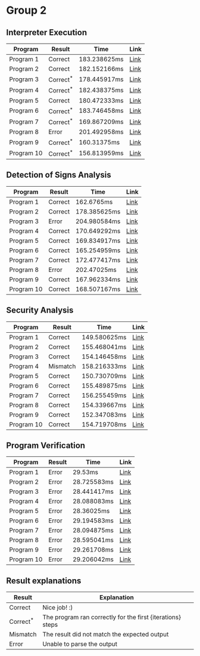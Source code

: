 # Group 2
## Interpreter Execution

| Program    | Result              | Time         | Link                                                                                                                                                                                                                                                                                                                                                                                                                                                                                                                                                                                                                                                                                                                                                                                                                                                                                                                                                                                                                                                                                                                                       |
|------------|---------------------|--------------|--------------------------------------------------------------------------------------------------------------------------------------------------------------------------------------------------------------------------------------------------------------------------------------------------------------------------------------------------------------------------------------------------------------------------------------------------------------------------------------------------------------------------------------------------------------------------------------------------------------------------------------------------------------------------------------------------------------------------------------------------------------------------------------------------------------------------------------------------------------------------------------------------------------------------------------------------------------------------------------------------------------------------------------------------------------------------------------------------------------------------------------------|
| Program 1  | Correct             | 183.238625ms | [Link](http://localhost:3000/?analysis=interpreter&src=d+%3A%3D+-61+%3B%0Ac+%3A%3D+d+%3B%0Ab+%3A%3D+-1+%3B%0Ad+%3A%3D+a+%3B%0Ado+%28false+%7C+%28b+%3D+8%29%29+-%3E%0A+++do+%28%21%28-29+%3C%3D+a%29+%7C%7C+%28b+%3C%3D+b%29%29+-%3E%0A++++++a+%3A%3D+79%0A+++od%0Aod+%3B%0Aif+%28-59+%3E%3D+b%29+-%3E%0A+++if+%21%21%21%28c+%3D+-17%29+-%3E%0A++++++c+%3A%3D+71%0A+++fi%0Afi+%3B%0Aif+false+-%3E%0A+++d+%3A%3D+d%0Afi+%3B%0Ab+%3A%3D+c+%3B%0Ado+true+-%3E%0A+++a+%3A%3D+b%0Aod+%3B%0Ac+%3A%3D+c&input=%7B%22determinism%22%3A%7B%22Case%22%3A%22Deterministic%22%7D%2C%22assignment%22%3A%7B%22variables%22%3A%7B%22a%22%3A1%2C%22b%22%3A0%2C%22c%22%3A-7%2C%22d%22%3A-4%7D%2C%22arrays%22%3A%7B%7D%7D%2C%22trace_size%22%3A15%7D)                                                                                                                                                                                                                                                                                                                                                                                                       |
| Program 2  | Correct             | 182.152166ms | [Link](http://localhost:3000/?analysis=interpreter&src=do+%28%28%28a+%3D+36%29+%7C%7C+%28d+%3D+45%29%29+%7C+%28%21%21%21false+%26%26+false%29%29+-%3E%0A+++do+%28false+%7C%7C+%28%21%28c+%3C%3D+a%29+%7C+%28%28a+%3C%3D+d%29+%7C+%21%21false%29%29%29+-%3E%0A++++++do+%28%28%28a+%3D+c%29+%26+%28a+%21%3D+11%29%29+%26%26+%28%21%21%21false+%26+false%29%29+-%3E%0A+++++++++a+%3A%3D+95%0A++++++od%0A+++od%0Aod+%3B%0Aif+%21%21%28%28%28%28%21%28-88+%3E+b%29+%26%26+true%29+%26+false%29+%26+false%29+%7C+false%29+-%3E%0A+++do+%28%28%28c+%3E%3D+b%29+%7C%7C+%28b+%3C+b%29%29+%7C%7C+%28d+%3D+-95%29%29+-%3E%0A++++++b+%3A%3D+18%0A+++od%0Afi+%3B%0Ad+%3A%3D+d+%3B%0Aa+%3A%3D+-54+%3B%0Ab+%3A%3D+d+%3B%0Aa+%3A%3D+a+%3B%0Ac+%3A%3D+-92+%3B%0Aif+%21%21%28%28%28b+%21%3D+d%29+%7C%7C+%28d+%3C+d%29%29+%7C+%28false+%7C%7C+%21false%29%29+-%3E%0A+++d+%3A%3D+24%0Afi+%3B%0Ac+%3A%3D+d+%3B%0Ac+%3A%3D+c&input=%7B%22determinism%22%3A%7B%22Case%22%3A%22Deterministic%22%7D%2C%22assignment%22%3A%7B%22variables%22%3A%7B%22a%22%3A-3%2C%22b%22%3A-6%2C%22c%22%3A3%2C%22d%22%3A6%7D%2C%22arrays%22%3A%7B%7D%7D%2C%22trace_size%22%3A10%7D) |
| Program 3  | Correct<sup>*</sup> | 178.445917ms | [Link](http://localhost:3000/?analysis=interpreter&src=c+%3A%3D+d+%3B%0Ab+%3A%3D+%28c+%2B+d%29+%3B%0Aa+%3A%3D+%28%28%28b+%2B+a%29+-+d%29+%2B+c%29+%3B%0Ac+%3A%3D+a+%3B%0Ab+%3A%3D+%28%2886+-+d%29+%2F+%28%28d+%2B+c%29+%2B+%2868+*+-84%29%29%29+%3B%0Ad+%3A%3D+%28%28%28b+-+%28b+%2B+%2841+%2B+21%29%29%29+%5E+4%29+%2B+d%29+%3B%0Ado+%28%28%28%28%21%28%21false+%26%26+%21true%29+%26+false%29+%26+false%29+%7C%7C+true%29+%7C+false%29+-%3E%0A+++d+%3A%3D+-10%0Aod+%3B%0Aa+%3A%3D+a+%3B%0Ad+%3A%3D+c&input=%7B%22determinism%22%3A%7B%22Case%22%3A%22Deterministic%22%7D%2C%22assignment%22%3A%7B%22variables%22%3A%7B%22a%22%3A8%2C%22b%22%3A-9%2C%22c%22%3A8%2C%22d%22%3A8%7D%2C%22arrays%22%3A%7B%7D%7D%2C%22trace_size%22%3A14%7D)                                                                                                                                                                                                                                                                                                                                                                                                  |
| Program 4  | Correct<sup>*</sup> | 182.438375ms | [Link](http://localhost:3000/?analysis=interpreter&src=a+%3A%3D+%28%28a+*+%28b+%2F+-46%29%29+-+-59%29+%3B%0Ado+%28c+%3C+a%29+-%3E%0A+++b+%3A%3D+-22%0A%5B%5D+%28-46+%21%3D+d%29+-%3E%0A+++c+%3A%3D+b%0A%5B%5D+%28%28d+%3C%3D+-52%29+%26+%21%28%21%28%28d+%3D+a%29+%7C+%21true%29+%26%26+true%29%29+-%3E%0A+++b+%3A%3D+c%0A%5B%5D+%28%28%28%28c+%3E%3D+b%29+%7C+%28%21%21false+%7C+%21false%29%29+%7C+false%29+%7C%7C+false%29+-%3E%0A+++a+%3A%3D+a%0A%5B%5D+%28c+%21%3D+c%29+-%3E%0A+++c+%3A%3D+c%0Aod+%3B%0Ado+%21false+-%3E%0A+++b+%3A%3D+a%0Aod+%3B%0Aif+%21%28%28a+%3C+b%29+%26+%21true%29+-%3E%0A+++a+%3A%3D+a%0Afi+%3B%0Ad+%3A%3D+d&input=%7B%22determinism%22%3A%7B%22Case%22%3A%22Deterministic%22%7D%2C%22assignment%22%3A%7B%22variables%22%3A%7B%22a%22%3A1%2C%22b%22%3A2%2C%22c%22%3A-2%2C%22d%22%3A5%7D%2C%22arrays%22%3A%7B%7D%7D%2C%22trace_size%22%3A15%7D)                                                                                                                                                                                                                                                               |
| Program 5  | Correct             | 180.472333ms | [Link](http://localhost:3000/?analysis=interpreter&src=b+%3A%3D+a+%3B%0Aif+%21%21%28-40+%21%3D+b%29+-%3E%0A+++d+%3A%3D+d%0Afi+%3B%0Ad+%3A%3D+a+%3B%0Aa+%3A%3D+a+%3B%0Ad+%3A%3D+a+%3B%0Aa+%3A%3D+c+%3B%0Ado+%21%28-67+%3C%3D+a%29+-%3E%0A+++do+%21%28d+%3E+c%29+-%3E%0A++++++if+%28false+%7C%7C+false%29+-%3E%0A+++++++++a+%3A%3D+c%0A++++++fi%0A+++od%0Aod+%3B%0Ado+%21%28c+%3C%3D+-19%29+-%3E%0A+++if+%28-63+%3E+b%29+-%3E%0A++++++a+%3A%3D+-93%0A+++fi%0Aod+%3B%0Ad+%3A%3D+c+%3B%0Aa+%3A%3D+-71&input=%7B%22determinism%22%3A%7B%22Case%22%3A%22Deterministic%22%7D%2C%22assignment%22%3A%7B%22variables%22%3A%7B%22a%22%3A-7%2C%22b%22%3A-5%2C%22c%22%3A-2%2C%22d%22%3A-2%7D%2C%22arrays%22%3A%7B%7D%7D%2C%22trace_size%22%3A14%7D)                                                                                                                                                                                                                                                                                                                                                                                                    |
| Program 6  | Correct<sup>*</sup> | 183.746458ms | [Link](http://localhost:3000/?analysis=interpreter&src=do+%28%28false+%7C+%28%28%28-98+%3E+-77%29+%26%26+true%29+%7C%7C+%21%21%21true%29%29+%7C+false%29+-%3E%0A+++do+true+-%3E%0A++++++do+%28%28%28a+%21%3D+a%29+%26+false%29+%26%26+%2871+%3D+a%29%29+-%3E%0A+++++++++d+%3A%3D+-13%0A++++++od%0A+++od%0Aod+%3B%0Ado+%28%21%28d+%3C%3D+d%29+%26%26+%21%28true+%7C+%28-18+%3D+b%29%29%29+-%3E%0A+++b+%3A%3D+d%0Aod+%3B%0Ac+%3A%3D+33+%3B%0Ado+true+-%3E%0A+++d+%3A%3D+c%0Aod+%3B%0Ac+%3A%3D+c+%3B%0Aif+%21true+-%3E%0A+++d+%3A%3D+c%0Afi+%3B%0Aa+%3A%3D+a+%3B%0Aif+%28true+%26+%282+%3D+-81%29%29+-%3E%0A+++do+%28-92+%3C%3D+80%29+-%3E%0A++++++d+%3A%3D+-50%0A+++od%0Afi+%3B%0Ac+%3A%3D+b&input=%7B%22determinism%22%3A%7B%22Case%22%3A%22Deterministic%22%7D%2C%22assignment%22%3A%7B%22variables%22%3A%7B%22a%22%3A-10%2C%22b%22%3A-5%2C%22c%22%3A-6%2C%22d%22%3A-6%7D%2C%22arrays%22%3A%7B%7D%7D%2C%22trace_size%22%3A13%7D)                                                                                                                                                                                                          |
| Program 7  | Correct<sup>*</sup> | 169.867209ms | [Link](http://localhost:3000/?analysis=interpreter&src=d+%3A%3D+a+%3B%0Ado+%28%28%28b+%3D+%2840+%2F+16%29%29+%7C+%28b+%3C+b%29%29+%26%26+%21%21true%29+-%3E%0A+++c+%3A%3D+98%0Aod+%3B%0Ado+%28true+%26%26+%28%28b+%3C+a%29+%7C+true%29%29+-%3E%0A+++d+%3A%3D+73%0Aod+%3B%0Aa+%3A%3D+d+%3B%0Ac+%3A%3D+59+%3B%0Ado+%28d+%21%3D+94%29+-%3E%0A+++if+%21%21%21%28%28b+%3E+62%29+%26+%28a+%3E+d%29%29+-%3E%0A++++++b+%3A%3D+b%0A+++fi%0Aod+%3B%0Aif+%21%28%28%28%28%28-48+%3D+d%29+%26%26+%21false%29+%26+%21false%29+%7C+true%29+%26%26+false%29+-%3E%0A+++c+%3A%3D+a%0Afi+%3B%0Aa+%3A%3D+-33&input=%7B%22determinism%22%3A%7B%22Case%22%3A%22Deterministic%22%7D%2C%22assignment%22%3A%7B%22variables%22%3A%7B%22a%22%3A-5%2C%22b%22%3A-7%2C%22c%22%3A5%2C%22d%22%3A-9%7D%2C%22arrays%22%3A%7B%7D%7D%2C%22trace_size%22%3A15%7D)                                                                                                                                                                                                                                                                                                              |
| Program 8  | Error               | 201.492958ms | [Link](http://localhost:3000/?analysis=interpreter&src=d+%3A%3D+%28%28%28a+%5E+74%29+%2F+%28%28c+-+24%29+%5E+c%29%29+*+b%29+%3B%0Ac+%3A%3D+c+%3B%0Aif+true+-%3E%0A+++do+%28%28c+%21%3D+68%29+%26+%28b+%3E+d%29%29+-%3E%0A++++++do+%21%28%28-37+%3E+-95%29+%7C+true%29+-%3E%0A+++++++++if+false+-%3E%0A++++++++++++do+%28%28b+%3C%3D+b%29+%26+%21%28%2858+%3D+-16%29+%7C+%28%21%21true+%7C+false%29%29%29+-%3E%0A+++++++++++++++b+%3A%3D+a%0A++++++++++++od%0A+++++++++fi%0A++++++od%0A+++od%0A%5B%5D+%28%28c+%3D+-16%29+%7C%7C+%28-98+%21%3D+-66%29%29+-%3E%0A+++if+%28d+%3C+-35%29+-%3E%0A++++++d+%3A%3D+d%0A+++fi%0A%5B%5D+%21%21%2876+%3E+a%29+-%3E%0A+++a+%3A%3D+c%0A%5B%5D+%21%21true+-%3E%0A+++d+%3A%3D+b%0Afi+%3B%0Ac+%3A%3D+a+%3B%0Ad+%3A%3D+b&input=%7B%22determinism%22%3A%7B%22Case%22%3A%22Deterministic%22%7D%2C%22assignment%22%3A%7B%22variables%22%3A%7B%22a%22%3A-4%2C%22b%22%3A-6%2C%22c%22%3A-4%2C%22d%22%3A5%7D%2C%22arrays%22%3A%7B%7D%7D%2C%22trace_size%22%3A13%7D)                                                                                                                                                |
| Program 9  | Correct<sup>*</sup> | 160.31375ms  | [Link](http://localhost:3000/?analysis=interpreter&src=c+%3A%3D+%28%28-31+%2B+%28%28%28c+%2F+-91%29+-+a%29+-+b%29%29+*+-12%29+%3B%0Ab+%3A%3D+%28%2894+%2B+d%29+*+c%29+%3B%0Ado+%28a+%3C%3D+75%29+-%3E%0A+++a+%3A%3D+a%0Aod+%3B%0Ab+%3A%3D+-97+%3B%0Aif+%28%28d+%3C%3D+c%29+%26%26+%28a+%3C+a%29%29+-%3E%0A+++if+%28-92+%3C+76%29+-%3E%0A++++++if+false+-%3E%0A+++++++++a+%3A%3D+b%0A++++++fi%0A+++fi%0Afi+%3B%0Ab+%3A%3D+c+%3B%0Ad+%3A%3D+-23+%3B%0Aa+%3A%3D+-51+%3B%0Aa+%3A%3D+c&input=%7B%22determinism%22%3A%7B%22Case%22%3A%22Deterministic%22%7D%2C%22assignment%22%3A%7B%22variables%22%3A%7B%22a%22%3A-9%2C%22b%22%3A-4%2C%22c%22%3A0%2C%22d%22%3A5%7D%2C%22arrays%22%3A%7B%7D%7D%2C%22trace_size%22%3A12%7D)                                                                                                                                                                                                                                                                                                                                                                                                                      |
| Program 10 | Correct<sup>*</sup> | 156.813959ms | [Link](http://localhost:3000/?analysis=interpreter&src=a+%3A%3D+%28a+-+%28b+-+87%29%29+%3B%0Ado+true+-%3E%0A+++b+%3A%3D+d%0Aod+%3B%0Aa+%3A%3D+c+%3B%0Ado+%28%28a+%3E%3D+a%29+%7C+%28d+%3E+d%29%29+-%3E%0A+++do+%28%21%21%21%28c+%3C%3D+a%29+%26+%28false+%7C+%28%28true+%26%26+false%29+%26%26+false%29%29%29+-%3E%0A++++++if+%28b+%21%3D+c%29+-%3E%0A+++++++++b+%3A%3D+b%0A++++++fi%0A+++od%0Aod+%3B%0Ac+%3A%3D+d+%3B%0Ab+%3A%3D+c+%3B%0Ab+%3A%3D+a+%3B%0Aif+%28-100+%3E+d%29+-%3E%0A+++a+%3A%3D+a%0Afi+%3B%0Aif+%21%28a+%21%3D+d%29+-%3E%0A+++a+%3A%3D+c%0Afi&input=%7B%22determinism%22%3A%7B%22Case%22%3A%22Deterministic%22%7D%2C%22assignment%22%3A%7B%22variables%22%3A%7B%22a%22%3A2%2C%22b%22%3A-5%2C%22c%22%3A-1%2C%22d%22%3A-5%7D%2C%22arrays%22%3A%7B%7D%7D%2C%22trace_size%22%3A10%7D)                                                                                                                                                                                                                                                                                                                                       |
## Detection of Signs Analysis

| Program    | Result  | Time         | Link                                                                                                                                                                                                                                                                                                                                                                                                                                                                                                                                                                                                                                                                                                                                                                                                                                                                                                                                                                                                                                                                                                                                                                                                                                 |
|------------|---------|--------------|--------------------------------------------------------------------------------------------------------------------------------------------------------------------------------------------------------------------------------------------------------------------------------------------------------------------------------------------------------------------------------------------------------------------------------------------------------------------------------------------------------------------------------------------------------------------------------------------------------------------------------------------------------------------------------------------------------------------------------------------------------------------------------------------------------------------------------------------------------------------------------------------------------------------------------------------------------------------------------------------------------------------------------------------------------------------------------------------------------------------------------------------------------------------------------------------------------------------------------------|
| Program 1  | Correct | 162.6765ms   | [Link](http://localhost:3000/?analysis=sign&src=d+%3A%3D+-61+%3B%0Ac+%3A%3D+d+%3B%0Ab+%3A%3D+-1+%3B%0Ad+%3A%3D+a+%3B%0Ado+%28false+%7C+%28b+%3D+8%29%29+-%3E%0A+++do+%28%21%28-29+%3C%3D+a%29+%7C%7C+%28b+%3C%3D+b%29%29+-%3E%0A++++++a+%3A%3D+79%0A+++od%0Aod+%3B%0Aif+%28-59+%3E%3D+b%29+-%3E%0A+++if+%21%21%21%28c+%3D+-17%29+-%3E%0A++++++c+%3A%3D+71%0A+++fi%0Afi+%3B%0Aif+false+-%3E%0A+++d+%3A%3D+d%0Afi+%3B%0Ab+%3A%3D+c+%3B%0Ado+true+-%3E%0A+++a+%3A%3D+b%0Aod+%3B%0Ac+%3A%3D+c&input=%7B%22determinism%22%3A%7B%22Case%22%3A%22NonDeterministic%22%7D%2C%22assignment%22%3A%7B%22variables%22%3A%7B%22a%22%3A%7B%22Case%22%3A%22Zero%22%7D%2C%22b%22%3A%7B%22Case%22%3A%22Positive%22%7D%2C%22c%22%3A%7B%22Case%22%3A%22Negative%22%7D%2C%22d%22%3A%7B%22Case%22%3A%22Zero%22%7D%7D%2C%22arrays%22%3A%7B%7D%7D%7D)                                                                                                                                                                                                                                                                                                                                                                                                        |
| Program 2  | Correct | 178.385625ms | [Link](http://localhost:3000/?analysis=sign&src=do+%28%28%28a+%3D+36%29+%7C%7C+%28d+%3D+45%29%29+%7C+%28%21%21%21false+%26%26+false%29%29+-%3E%0A+++do+%28false+%7C%7C+%28%21%28c+%3C%3D+a%29+%7C+%28%28a+%3C%3D+d%29+%7C+%21%21false%29%29%29+-%3E%0A++++++do+%28%28%28a+%3D+c%29+%26+%28a+%21%3D+11%29%29+%26%26+%28%21%21%21false+%26+false%29%29+-%3E%0A+++++++++a+%3A%3D+95%0A++++++od%0A+++od%0Aod+%3B%0Aif+%21%21%28%28%28%28%21%28-88+%3E+b%29+%26%26+true%29+%26+false%29+%26+false%29+%7C+false%29+-%3E%0A+++do+%28%28%28c+%3E%3D+b%29+%7C%7C+%28b+%3C+b%29%29+%7C%7C+%28d+%3D+-95%29%29+-%3E%0A++++++b+%3A%3D+18%0A+++od%0Afi+%3B%0Ad+%3A%3D+d+%3B%0Aa+%3A%3D+-54+%3B%0Ab+%3A%3D+d+%3B%0Aa+%3A%3D+a+%3B%0Ac+%3A%3D+-92+%3B%0Aif+%21%21%28%28%28b+%21%3D+d%29+%7C%7C+%28d+%3C+d%29%29+%7C+%28false+%7C%7C+%21false%29%29+-%3E%0A+++d+%3A%3D+24%0Afi+%3B%0Ac+%3A%3D+d+%3B%0Ac+%3A%3D+c&input=%7B%22determinism%22%3A%7B%22Case%22%3A%22Deterministic%22%7D%2C%22assignment%22%3A%7B%22variables%22%3A%7B%22a%22%3A%7B%22Case%22%3A%22Positive%22%7D%2C%22b%22%3A%7B%22Case%22%3A%22Positive%22%7D%2C%22c%22%3A%7B%22Case%22%3A%22Zero%22%7D%2C%22d%22%3A%7B%22Case%22%3A%22Negative%22%7D%7D%2C%22arrays%22%3A%7B%7D%7D%7D) |
| Program 3  | Error   | 204.980584ms | [Link](http://localhost:3000/?analysis=sign&src=c+%3A%3D+d+%3B%0Ab+%3A%3D+%28c+%2B+d%29+%3B%0Aa+%3A%3D+%28%28%28b+%2B+a%29+-+d%29+%2B+c%29+%3B%0Ac+%3A%3D+a+%3B%0Ab+%3A%3D+%28%2886+-+d%29+%2F+%28%28d+%2B+c%29+%2B+%2868+*+-84%29%29%29+%3B%0Ad+%3A%3D+%28%28%28b+-+%28b+%2B+%2841+%2B+21%29%29%29+%5E+4%29+%2B+d%29+%3B%0Ado+%28%28%28%28%21%28%21false+%26%26+%21true%29+%26+false%29+%26+false%29+%7C%7C+true%29+%7C+false%29+-%3E%0A+++d+%3A%3D+-10%0Aod+%3B%0Aa+%3A%3D+a+%3B%0Ad+%3A%3D+c&input=%7B%22determinism%22%3A%7B%22Case%22%3A%22Deterministic%22%7D%2C%22assignment%22%3A%7B%22variables%22%3A%7B%22a%22%3A%7B%22Case%22%3A%22Zero%22%7D%2C%22b%22%3A%7B%22Case%22%3A%22Zero%22%7D%2C%22c%22%3A%7B%22Case%22%3A%22Negative%22%7D%2C%22d%22%3A%7B%22Case%22%3A%22Positive%22%7D%7D%2C%22arrays%22%3A%7B%7D%7D%7D)                                                                                                                                                                                                                                                                                                                                                                                                     |
| Program 4  | Correct | 170.649292ms | [Link](http://localhost:3000/?analysis=sign&src=a+%3A%3D+%28%28a+*+%28b+%2F+-46%29%29+-+-59%29+%3B%0Ado+%28c+%3C+a%29+-%3E%0A+++b+%3A%3D+-22%0A%5B%5D+%28-46+%21%3D+d%29+-%3E%0A+++c+%3A%3D+b%0A%5B%5D+%28%28d+%3C%3D+-52%29+%26+%21%28%21%28%28d+%3D+a%29+%7C+%21true%29+%26%26+true%29%29+-%3E%0A+++b+%3A%3D+c%0A%5B%5D+%28%28%28%28c+%3E%3D+b%29+%7C+%28%21%21false+%7C+%21false%29%29+%7C+false%29+%7C%7C+false%29+-%3E%0A+++a+%3A%3D+a%0A%5B%5D+%28c+%21%3D+c%29+-%3E%0A+++c+%3A%3D+c%0Aod+%3B%0Ado+%21false+-%3E%0A+++b+%3A%3D+a%0Aod+%3B%0Aif+%21%28%28a+%3C+b%29+%26+%21true%29+-%3E%0A+++a+%3A%3D+a%0Afi+%3B%0Ad+%3A%3D+d&input=%7B%22determinism%22%3A%7B%22Case%22%3A%22NonDeterministic%22%7D%2C%22assignment%22%3A%7B%22variables%22%3A%7B%22a%22%3A%7B%22Case%22%3A%22Zero%22%7D%2C%22b%22%3A%7B%22Case%22%3A%22Zero%22%7D%2C%22c%22%3A%7B%22Case%22%3A%22Negative%22%7D%2C%22d%22%3A%7B%22Case%22%3A%22Negative%22%7D%7D%2C%22arrays%22%3A%7B%7D%7D%7D)                                                                                                                                                                                                                                                               |
| Program 5  | Correct | 169.834917ms | [Link](http://localhost:3000/?analysis=sign&src=b+%3A%3D+a+%3B%0Aif+%21%21%28-40+%21%3D+b%29+-%3E%0A+++d+%3A%3D+d%0Afi+%3B%0Ad+%3A%3D+a+%3B%0Aa+%3A%3D+a+%3B%0Ad+%3A%3D+a+%3B%0Aa+%3A%3D+c+%3B%0Ado+%21%28-67+%3C%3D+a%29+-%3E%0A+++do+%21%28d+%3E+c%29+-%3E%0A++++++if+%28false+%7C%7C+false%29+-%3E%0A+++++++++a+%3A%3D+c%0A++++++fi%0A+++od%0Aod+%3B%0Ado+%21%28c+%3C%3D+-19%29+-%3E%0A+++if+%28-63+%3E+b%29+-%3E%0A++++++a+%3A%3D+-93%0A+++fi%0Aod+%3B%0Ad+%3A%3D+c+%3B%0Aa+%3A%3D+-71&input=%7B%22determinism%22%3A%7B%22Case%22%3A%22NonDeterministic%22%7D%2C%22assignment%22%3A%7B%22variables%22%3A%7B%22a%22%3A%7B%22Case%22%3A%22Zero%22%7D%2C%22b%22%3A%7B%22Case%22%3A%22Negative%22%7D%2C%22c%22%3A%7B%22Case%22%3A%22Zero%22%7D%2C%22d%22%3A%7B%22Case%22%3A%22Positive%22%7D%7D%2C%22arrays%22%3A%7B%7D%7D%7D)                                                                                                                                                                                                                                                                                                                                                                                                       |
| Program 6  | Correct | 165.254959ms | [Link](http://localhost:3000/?analysis=sign&src=do+%28%28false+%7C+%28%28%28-98+%3E+-77%29+%26%26+true%29+%7C%7C+%21%21%21true%29%29+%7C+false%29+-%3E%0A+++do+true+-%3E%0A++++++do+%28%28%28a+%21%3D+a%29+%26+false%29+%26%26+%2871+%3D+a%29%29+-%3E%0A+++++++++d+%3A%3D+-13%0A++++++od%0A+++od%0Aod+%3B%0Ado+%28%21%28d+%3C%3D+d%29+%26%26+%21%28true+%7C+%28-18+%3D+b%29%29%29+-%3E%0A+++b+%3A%3D+d%0Aod+%3B%0Ac+%3A%3D+33+%3B%0Ado+true+-%3E%0A+++d+%3A%3D+c%0Aod+%3B%0Ac+%3A%3D+c+%3B%0Aif+%21true+-%3E%0A+++d+%3A%3D+c%0Afi+%3B%0Aa+%3A%3D+a+%3B%0Aif+%28true+%26+%282+%3D+-81%29%29+-%3E%0A+++do+%28-92+%3C%3D+80%29+-%3E%0A++++++d+%3A%3D+-50%0A+++od%0Afi+%3B%0Ac+%3A%3D+b&input=%7B%22determinism%22%3A%7B%22Case%22%3A%22Deterministic%22%7D%2C%22assignment%22%3A%7B%22variables%22%3A%7B%22a%22%3A%7B%22Case%22%3A%22Positive%22%7D%2C%22b%22%3A%7B%22Case%22%3A%22Positive%22%7D%2C%22c%22%3A%7B%22Case%22%3A%22Zero%22%7D%2C%22d%22%3A%7B%22Case%22%3A%22Positive%22%7D%7D%2C%22arrays%22%3A%7B%7D%7D%7D)                                                                                                                                                                                                             |
| Program 7  | Correct | 172.477417ms | [Link](http://localhost:3000/?analysis=sign&src=d+%3A%3D+a+%3B%0Ado+%28%28%28b+%3D+%2840+%2F+16%29%29+%7C+%28b+%3C+b%29%29+%26%26+%21%21true%29+-%3E%0A+++c+%3A%3D+98%0Aod+%3B%0Ado+%28true+%26%26+%28%28b+%3C+a%29+%7C+true%29%29+-%3E%0A+++d+%3A%3D+73%0Aod+%3B%0Aa+%3A%3D+d+%3B%0Ac+%3A%3D+59+%3B%0Ado+%28d+%21%3D+94%29+-%3E%0A+++if+%21%21%21%28%28b+%3E+62%29+%26+%28a+%3E+d%29%29+-%3E%0A++++++b+%3A%3D+b%0A+++fi%0Aod+%3B%0Aif+%21%28%28%28%28%28-48+%3D+d%29+%26%26+%21false%29+%26+%21false%29+%7C+true%29+%26%26+false%29+-%3E%0A+++c+%3A%3D+a%0Afi+%3B%0Aa+%3A%3D+-33&input=%7B%22determinism%22%3A%7B%22Case%22%3A%22Deterministic%22%7D%2C%22assignment%22%3A%7B%22variables%22%3A%7B%22a%22%3A%7B%22Case%22%3A%22Negative%22%7D%2C%22b%22%3A%7B%22Case%22%3A%22Positive%22%7D%2C%22c%22%3A%7B%22Case%22%3A%22Zero%22%7D%2C%22d%22%3A%7B%22Case%22%3A%22Positive%22%7D%7D%2C%22arrays%22%3A%7B%7D%7D%7D)                                                                                                                                                                                                                                                                                                               |
| Program 8  | Error   | 202.47025ms  | [Link](http://localhost:3000/?analysis=sign&src=d+%3A%3D+%28%28%28a+%5E+74%29+%2F+%28%28c+-+24%29+%5E+c%29%29+*+b%29+%3B%0Ac+%3A%3D+c+%3B%0Aif+true+-%3E%0A+++do+%28%28c+%21%3D+68%29+%26+%28b+%3E+d%29%29+-%3E%0A++++++do+%21%28%28-37+%3E+-95%29+%7C+true%29+-%3E%0A+++++++++if+false+-%3E%0A++++++++++++do+%28%28b+%3C%3D+b%29+%26+%21%28%2858+%3D+-16%29+%7C+%28%21%21true+%7C+false%29%29%29+-%3E%0A+++++++++++++++b+%3A%3D+a%0A++++++++++++od%0A+++++++++fi%0A++++++od%0A+++od%0A%5B%5D+%28%28c+%3D+-16%29+%7C%7C+%28-98+%21%3D+-66%29%29+-%3E%0A+++if+%28d+%3C+-35%29+-%3E%0A++++++d+%3A%3D+d%0A+++fi%0A%5B%5D+%21%21%2876+%3E+a%29+-%3E%0A+++a+%3A%3D+c%0A%5B%5D+%21%21true+-%3E%0A+++d+%3A%3D+b%0Afi+%3B%0Ac+%3A%3D+a+%3B%0Ad+%3A%3D+b&input=%7B%22determinism%22%3A%7B%22Case%22%3A%22NonDeterministic%22%7D%2C%22assignment%22%3A%7B%22variables%22%3A%7B%22a%22%3A%7B%22Case%22%3A%22Zero%22%7D%2C%22b%22%3A%7B%22Case%22%3A%22Zero%22%7D%2C%22c%22%3A%7B%22Case%22%3A%22Positive%22%7D%2C%22d%22%3A%7B%22Case%22%3A%22Zero%22%7D%7D%2C%22arrays%22%3A%7B%7D%7D%7D)                                                                                                                                                      |
| Program 9  | Correct | 167.962334ms | [Link](http://localhost:3000/?analysis=sign&src=c+%3A%3D+%28%28-31+%2B+%28%28%28c+%2F+-91%29+-+a%29+-+b%29%29+*+-12%29+%3B%0Ab+%3A%3D+%28%2894+%2B+d%29+*+c%29+%3B%0Ado+%28a+%3C%3D+75%29+-%3E%0A+++a+%3A%3D+a%0Aod+%3B%0Ab+%3A%3D+-97+%3B%0Aif+%28%28d+%3C%3D+c%29+%26%26+%28a+%3C+a%29%29+-%3E%0A+++if+%28-92+%3C+76%29+-%3E%0A++++++if+false+-%3E%0A+++++++++a+%3A%3D+b%0A++++++fi%0A+++fi%0Afi+%3B%0Ab+%3A%3D+c+%3B%0Ad+%3A%3D+-23+%3B%0Aa+%3A%3D+-51+%3B%0Aa+%3A%3D+c&input=%7B%22determinism%22%3A%7B%22Case%22%3A%22NonDeterministic%22%7D%2C%22assignment%22%3A%7B%22variables%22%3A%7B%22a%22%3A%7B%22Case%22%3A%22Positive%22%7D%2C%22b%22%3A%7B%22Case%22%3A%22Zero%22%7D%2C%22c%22%3A%7B%22Case%22%3A%22Zero%22%7D%2C%22d%22%3A%7B%22Case%22%3A%22Positive%22%7D%7D%2C%22arrays%22%3A%7B%7D%7D%7D)                                                                                                                                                                                                                                                                                                                                                                                                                       |
| Program 10 | Correct | 168.507167ms | [Link](http://localhost:3000/?analysis=sign&src=a+%3A%3D+%28a+-+%28b+-+87%29%29+%3B%0Ado+true+-%3E%0A+++b+%3A%3D+d%0Aod+%3B%0Aa+%3A%3D+c+%3B%0Ado+%28%28a+%3E%3D+a%29+%7C+%28d+%3E+d%29%29+-%3E%0A+++do+%28%21%21%21%28c+%3C%3D+a%29+%26+%28false+%7C+%28%28true+%26%26+false%29+%26%26+false%29%29%29+-%3E%0A++++++if+%28b+%21%3D+c%29+-%3E%0A+++++++++b+%3A%3D+b%0A++++++fi%0A+++od%0Aod+%3B%0Ac+%3A%3D+d+%3B%0Ab+%3A%3D+c+%3B%0Ab+%3A%3D+a+%3B%0Aif+%28-100+%3E+d%29+-%3E%0A+++a+%3A%3D+a%0Afi+%3B%0Aif+%21%28a+%21%3D+d%29+-%3E%0A+++a+%3A%3D+c%0Afi&input=%7B%22determinism%22%3A%7B%22Case%22%3A%22Deterministic%22%7D%2C%22assignment%22%3A%7B%22variables%22%3A%7B%22a%22%3A%7B%22Case%22%3A%22Positive%22%7D%2C%22b%22%3A%7B%22Case%22%3A%22Positive%22%7D%2C%22c%22%3A%7B%22Case%22%3A%22Positive%22%7D%2C%22d%22%3A%7B%22Case%22%3A%22Zero%22%7D%7D%2C%22arrays%22%3A%7B%7D%7D%7D)                                                                                                                                                                                                                                                                                                                                        |
## Security Analysis

| Program    | Result   | Time         | Link                                                                                                                                                                                                                                                                                                                                                                                                                                                                                                                                                                                                                                                                                                                                                                                                                                                                                                                                                                                                                                                                                                                                                                                                                                                                                                                         |
|------------|----------|--------------|------------------------------------------------------------------------------------------------------------------------------------------------------------------------------------------------------------------------------------------------------------------------------------------------------------------------------------------------------------------------------------------------------------------------------------------------------------------------------------------------------------------------------------------------------------------------------------------------------------------------------------------------------------------------------------------------------------------------------------------------------------------------------------------------------------------------------------------------------------------------------------------------------------------------------------------------------------------------------------------------------------------------------------------------------------------------------------------------------------------------------------------------------------------------------------------------------------------------------------------------------------------------------------------------------------------------------|
| Program 1  | Correct  | 149.580625ms | [Link](http://localhost:3000/?analysis=security&src=d+%3A%3D+-61+%3B%0Ac+%3A%3D+d+%3B%0Ab+%3A%3D+-1+%3B%0Ad+%3A%3D+a+%3B%0Ado+%28false+%7C+%28b+%3D+8%29%29+-%3E%0A+++do+%28%21%28-29+%3C%3D+a%29+%7C%7C+%28b+%3C%3D+b%29%29+-%3E%0A++++++a+%3A%3D+79%0A+++od%0Aod+%3B%0Aif+%28-59+%3E%3D+b%29+-%3E%0A+++if+%21%21%21%28c+%3D+-17%29+-%3E%0A++++++c+%3A%3D+71%0A+++fi%0Afi+%3B%0Aif+false+-%3E%0A+++d+%3A%3D+d%0Afi+%3B%0Ab+%3A%3D+c+%3B%0Ado+true+-%3E%0A+++a+%3A%3D+b%0Aod+%3B%0Ac+%3A%3D+c&input=%7B%22classification%22%3A%7B%22variables%22%3A%7B%22a%22%3A%22Internal%22%2C%22b%22%3A%22Internal%22%2C%22c%22%3A%22Public%22%2C%22d%22%3A%22Public%22%7D%2C%22arrays%22%3A%7B%7D%7D%2C%22lattice%22%3A%5B%7B%22from%22%3A%22Public%22%2C%22into%22%3A%22Internal%22%7D%2C%7B%22from%22%3A%22Internal%22%2C%22into%22%3A%22Private%22%7D%2C%7B%22from%22%3A%22Trusted%22%2C%22into%22%3A%22Dubious%22%7D%5D%7D)                                                                                                                                                                                                                                                                                                                                                                                                         |
| Program 2  | Correct  | 155.468041ms | [Link](http://localhost:3000/?analysis=security&src=do+%28%28%28a+%3D+36%29+%7C%7C+%28d+%3D+45%29%29+%7C+%28%21%21%21false+%26%26+false%29%29+-%3E%0A+++do+%28false+%7C%7C+%28%21%28c+%3C%3D+a%29+%7C+%28%28a+%3C%3D+d%29+%7C+%21%21false%29%29%29+-%3E%0A++++++do+%28%28%28a+%3D+c%29+%26+%28a+%21%3D+11%29%29+%26%26+%28%21%21%21false+%26+false%29%29+-%3E%0A+++++++++a+%3A%3D+95%0A++++++od%0A+++od%0Aod+%3B%0Aif+%21%21%28%28%28%28%21%28-88+%3E+b%29+%26%26+true%29+%26+false%29+%26+false%29+%7C+false%29+-%3E%0A+++do+%28%28%28c+%3E%3D+b%29+%7C%7C+%28b+%3C+b%29%29+%7C%7C+%28d+%3D+-95%29%29+-%3E%0A++++++b+%3A%3D+18%0A+++od%0Afi+%3B%0Ad+%3A%3D+d+%3B%0Aa+%3A%3D+-54+%3B%0Ab+%3A%3D+d+%3B%0Aa+%3A%3D+a+%3B%0Ac+%3A%3D+-92+%3B%0Aif+%21%21%28%28%28b+%21%3D+d%29+%7C%7C+%28d+%3C+d%29%29+%7C+%28false+%7C%7C+%21false%29%29+-%3E%0A+++d+%3A%3D+24%0Afi+%3B%0Ac+%3A%3D+d+%3B%0Ac+%3A%3D+c&input=%7B%22classification%22%3A%7B%22variables%22%3A%7B%22a%22%3A%22Trusted%22%2C%22b%22%3A%22Internal%22%2C%22c%22%3A%22Dubious%22%2C%22d%22%3A%22Internal%22%7D%2C%22arrays%22%3A%7B%7D%7D%2C%22lattice%22%3A%5B%7B%22from%22%3A%22Public%22%2C%22into%22%3A%22Internal%22%7D%2C%7B%22from%22%3A%22Internal%22%2C%22into%22%3A%22Private%22%7D%2C%7B%22from%22%3A%22Trusted%22%2C%22into%22%3A%22Dubious%22%7D%5D%7D) |
| Program 3  | Correct  | 154.146458ms | [Link](http://localhost:3000/?analysis=security&src=c+%3A%3D+d+%3B%0Ab+%3A%3D+%28c+%2B+d%29+%3B%0Aa+%3A%3D+%28%28%28b+%2B+a%29+-+d%29+%2B+c%29+%3B%0Ac+%3A%3D+a+%3B%0Ab+%3A%3D+%28%2886+-+d%29+%2F+%28%28d+%2B+c%29+%2B+%2868+*+-84%29%29%29+%3B%0Ad+%3A%3D+%28%28%28b+-+%28b+%2B+%2841+%2B+21%29%29%29+%5E+4%29+%2B+d%29+%3B%0Ado+%28%28%28%28%21%28%21false+%26%26+%21true%29+%26+false%29+%26+false%29+%7C%7C+true%29+%7C+false%29+-%3E%0A+++d+%3A%3D+-10%0Aod+%3B%0Aa+%3A%3D+a+%3B%0Ad+%3A%3D+c&input=%7B%22classification%22%3A%7B%22variables%22%3A%7B%22a%22%3A%22Trusted%22%2C%22b%22%3A%22Trusted%22%2C%22c%22%3A%22Trusted%22%2C%22d%22%3A%22Trusted%22%7D%2C%22arrays%22%3A%7B%7D%7D%2C%22lattice%22%3A%5B%7B%22from%22%3A%22Public%22%2C%22into%22%3A%22Internal%22%7D%2C%7B%22from%22%3A%22Internal%22%2C%22into%22%3A%22Private%22%7D%2C%7B%22from%22%3A%22Trusted%22%2C%22into%22%3A%22Dubious%22%7D%5D%7D)                                                                                                                                                                                                                                                                                                                                                                                                   |
| Program 4  | Mismatch | 158.216333ms | [Link](http://localhost:3000/?analysis=security&src=a+%3A%3D+%28%28a+*+%28b+%2F+-46%29%29+-+-59%29+%3B%0Ado+%28c+%3C+a%29+-%3E%0A+++b+%3A%3D+-22%0A%5B%5D+%28-46+%21%3D+d%29+-%3E%0A+++c+%3A%3D+b%0A%5B%5D+%28%28d+%3C%3D+-52%29+%26+%21%28%21%28%28d+%3D+a%29+%7C+%21true%29+%26%26+true%29%29+-%3E%0A+++b+%3A%3D+c%0A%5B%5D+%28%28%28%28c+%3E%3D+b%29+%7C+%28%21%21false+%7C+%21false%29%29+%7C+false%29+%7C%7C+false%29+-%3E%0A+++a+%3A%3D+a%0A%5B%5D+%28c+%21%3D+c%29+-%3E%0A+++c+%3A%3D+c%0Aod+%3B%0Ado+%21false+-%3E%0A+++b+%3A%3D+a%0Aod+%3B%0Aif+%21%28%28a+%3C+b%29+%26+%21true%29+-%3E%0A+++a+%3A%3D+a%0Afi+%3B%0Ad+%3A%3D+d&input=%7B%22classification%22%3A%7B%22variables%22%3A%7B%22a%22%3A%22Public%22%2C%22b%22%3A%22Dubious%22%2C%22c%22%3A%22Public%22%2C%22d%22%3A%22Dubious%22%7D%2C%22arrays%22%3A%7B%7D%7D%2C%22lattice%22%3A%5B%7B%22from%22%3A%22Public%22%2C%22into%22%3A%22Internal%22%7D%2C%7B%22from%22%3A%22Internal%22%2C%22into%22%3A%22Private%22%7D%2C%7B%22from%22%3A%22Trusted%22%2C%22into%22%3A%22Dubious%22%7D%5D%7D)                                                                                                                                                                                                                                                                  |
| Program 5  | Correct  | 150.730709ms | [Link](http://localhost:3000/?analysis=security&src=b+%3A%3D+a+%3B%0Aif+%21%21%28-40+%21%3D+b%29+-%3E%0A+++d+%3A%3D+d%0Afi+%3B%0Ad+%3A%3D+a+%3B%0Aa+%3A%3D+a+%3B%0Ad+%3A%3D+a+%3B%0Aa+%3A%3D+c+%3B%0Ado+%21%28-67+%3C%3D+a%29+-%3E%0A+++do+%21%28d+%3E+c%29+-%3E%0A++++++if+%28false+%7C%7C+false%29+-%3E%0A+++++++++a+%3A%3D+c%0A++++++fi%0A+++od%0Aod+%3B%0Ado+%21%28c+%3C%3D+-19%29+-%3E%0A+++if+%28-63+%3E+b%29+-%3E%0A++++++a+%3A%3D+-93%0A+++fi%0Aod+%3B%0Ad+%3A%3D+c+%3B%0Aa+%3A%3D+-71&input=%7B%22classification%22%3A%7B%22variables%22%3A%7B%22a%22%3A%22Public%22%2C%22b%22%3A%22Public%22%2C%22c%22%3A%22Dubious%22%2C%22d%22%3A%22Dubious%22%7D%2C%22arrays%22%3A%7B%7D%7D%2C%22lattice%22%3A%5B%7B%22from%22%3A%22Public%22%2C%22into%22%3A%22Internal%22%7D%2C%7B%22from%22%3A%22Internal%22%2C%22into%22%3A%22Private%22%7D%2C%7B%22from%22%3A%22Trusted%22%2C%22into%22%3A%22Dubious%22%7D%5D%7D)                                                                                                                                                                                                                                                                                                                                                                                                          |
| Program 6  | Correct  | 155.489875ms | [Link](http://localhost:3000/?analysis=security&src=do+%28%28false+%7C+%28%28%28-98+%3E+-77%29+%26%26+true%29+%7C%7C+%21%21%21true%29%29+%7C+false%29+-%3E%0A+++do+true+-%3E%0A++++++do+%28%28%28a+%21%3D+a%29+%26+false%29+%26%26+%2871+%3D+a%29%29+-%3E%0A+++++++++d+%3A%3D+-13%0A++++++od%0A+++od%0Aod+%3B%0Ado+%28%21%28d+%3C%3D+d%29+%26%26+%21%28true+%7C+%28-18+%3D+b%29%29%29+-%3E%0A+++b+%3A%3D+d%0Aod+%3B%0Ac+%3A%3D+33+%3B%0Ado+true+-%3E%0A+++d+%3A%3D+c%0Aod+%3B%0Ac+%3A%3D+c+%3B%0Aif+%21true+-%3E%0A+++d+%3A%3D+c%0Afi+%3B%0Aa+%3A%3D+a+%3B%0Aif+%28true+%26+%282+%3D+-81%29%29+-%3E%0A+++do+%28-92+%3C%3D+80%29+-%3E%0A++++++d+%3A%3D+-50%0A+++od%0Afi+%3B%0Ac+%3A%3D+b&input=%7B%22classification%22%3A%7B%22variables%22%3A%7B%22a%22%3A%22Private%22%2C%22b%22%3A%22Public%22%2C%22c%22%3A%22Internal%22%2C%22d%22%3A%22Internal%22%7D%2C%22arrays%22%3A%7B%7D%7D%2C%22lattice%22%3A%5B%7B%22from%22%3A%22Public%22%2C%22into%22%3A%22Internal%22%7D%2C%7B%22from%22%3A%22Internal%22%2C%22into%22%3A%22Private%22%7D%2C%7B%22from%22%3A%22Trusted%22%2C%22into%22%3A%22Dubious%22%7D%5D%7D)                                                                                                                                                                                                              |
| Program 7  | Correct  | 156.255459ms | [Link](http://localhost:3000/?analysis=security&src=d+%3A%3D+a+%3B%0Ado+%28%28%28b+%3D+%2840+%2F+16%29%29+%7C+%28b+%3C+b%29%29+%26%26+%21%21true%29+-%3E%0A+++c+%3A%3D+98%0Aod+%3B%0Ado+%28true+%26%26+%28%28b+%3C+a%29+%7C+true%29%29+-%3E%0A+++d+%3A%3D+73%0Aod+%3B%0Aa+%3A%3D+d+%3B%0Ac+%3A%3D+59+%3B%0Ado+%28d+%21%3D+94%29+-%3E%0A+++if+%21%21%21%28%28b+%3E+62%29+%26+%28a+%3E+d%29%29+-%3E%0A++++++b+%3A%3D+b%0A+++fi%0Aod+%3B%0Aif+%21%28%28%28%28%28-48+%3D+d%29+%26%26+%21false%29+%26+%21false%29+%7C+true%29+%26%26+false%29+-%3E%0A+++c+%3A%3D+a%0Afi+%3B%0Aa+%3A%3D+-33&input=%7B%22classification%22%3A%7B%22variables%22%3A%7B%22a%22%3A%22Internal%22%2C%22b%22%3A%22Private%22%2C%22c%22%3A%22Dubious%22%2C%22d%22%3A%22Public%22%7D%2C%22arrays%22%3A%7B%7D%7D%2C%22lattice%22%3A%5B%7B%22from%22%3A%22Public%22%2C%22into%22%3A%22Internal%22%7D%2C%7B%22from%22%3A%22Internal%22%2C%22into%22%3A%22Private%22%7D%2C%7B%22from%22%3A%22Trusted%22%2C%22into%22%3A%22Dubious%22%7D%5D%7D)                                                                                                                                                                                                                                                                                                                 |
| Program 8  | Correct  | 154.339667ms | [Link](http://localhost:3000/?analysis=security&src=d+%3A%3D+%28%28%28a+%5E+74%29+%2F+%28%28c+-+24%29+%5E+c%29%29+*+b%29+%3B%0Ac+%3A%3D+c+%3B%0Aif+true+-%3E%0A+++do+%28%28c+%21%3D+68%29+%26+%28b+%3E+d%29%29+-%3E%0A++++++do+%21%28%28-37+%3E+-95%29+%7C+true%29+-%3E%0A+++++++++if+false+-%3E%0A++++++++++++do+%28%28b+%3C%3D+b%29+%26+%21%28%2858+%3D+-16%29+%7C+%28%21%21true+%7C+false%29%29%29+-%3E%0A+++++++++++++++b+%3A%3D+a%0A++++++++++++od%0A+++++++++fi%0A++++++od%0A+++od%0A%5B%5D+%28%28c+%3D+-16%29+%7C%7C+%28-98+%21%3D+-66%29%29+-%3E%0A+++if+%28d+%3C+-35%29+-%3E%0A++++++d+%3A%3D+d%0A+++fi%0A%5B%5D+%21%21%2876+%3E+a%29+-%3E%0A+++a+%3A%3D+c%0A%5B%5D+%21%21true+-%3E%0A+++d+%3A%3D+b%0Afi+%3B%0Ac+%3A%3D+a+%3B%0Ad+%3A%3D+b&input=%7B%22classification%22%3A%7B%22variables%22%3A%7B%22a%22%3A%22Public%22%2C%22b%22%3A%22Internal%22%2C%22c%22%3A%22Internal%22%2C%22d%22%3A%22Internal%22%7D%2C%22arrays%22%3A%7B%7D%7D%2C%22lattice%22%3A%5B%7B%22from%22%3A%22Public%22%2C%22into%22%3A%22Internal%22%7D%2C%7B%22from%22%3A%22Internal%22%2C%22into%22%3A%22Private%22%7D%2C%7B%22from%22%3A%22Trusted%22%2C%22into%22%3A%22Dubious%22%7D%5D%7D)                                                                                                                                                 |
| Program 9  | Correct  | 152.347083ms | [Link](http://localhost:3000/?analysis=security&src=c+%3A%3D+%28%28-31+%2B+%28%28%28c+%2F+-91%29+-+a%29+-+b%29%29+*+-12%29+%3B%0Ab+%3A%3D+%28%2894+%2B+d%29+*+c%29+%3B%0Ado+%28a+%3C%3D+75%29+-%3E%0A+++a+%3A%3D+a%0Aod+%3B%0Ab+%3A%3D+-97+%3B%0Aif+%28%28d+%3C%3D+c%29+%26%26+%28a+%3C+a%29%29+-%3E%0A+++if+%28-92+%3C+76%29+-%3E%0A++++++if+false+-%3E%0A+++++++++a+%3A%3D+b%0A++++++fi%0A+++fi%0Afi+%3B%0Ab+%3A%3D+c+%3B%0Ad+%3A%3D+-23+%3B%0Aa+%3A%3D+-51+%3B%0Aa+%3A%3D+c&input=%7B%22classification%22%3A%7B%22variables%22%3A%7B%22a%22%3A%22Private%22%2C%22b%22%3A%22Private%22%2C%22c%22%3A%22Internal%22%2C%22d%22%3A%22Public%22%7D%2C%22arrays%22%3A%7B%7D%7D%2C%22lattice%22%3A%5B%7B%22from%22%3A%22Public%22%2C%22into%22%3A%22Internal%22%7D%2C%7B%22from%22%3A%22Internal%22%2C%22into%22%3A%22Private%22%7D%2C%7B%22from%22%3A%22Trusted%22%2C%22into%22%3A%22Dubious%22%7D%5D%7D)                                                                                                                                                                                                                                                                                                                                                                                                                        |
| Program 10 | Correct  | 154.719708ms | [Link](http://localhost:3000/?analysis=security&src=a+%3A%3D+%28a+-+%28b+-+87%29%29+%3B%0Ado+true+-%3E%0A+++b+%3A%3D+d%0Aod+%3B%0Aa+%3A%3D+c+%3B%0Ado+%28%28a+%3E%3D+a%29+%7C+%28d+%3E+d%29%29+-%3E%0A+++do+%28%21%21%21%28c+%3C%3D+a%29+%26+%28false+%7C+%28%28true+%26%26+false%29+%26%26+false%29%29%29+-%3E%0A++++++if+%28b+%21%3D+c%29+-%3E%0A+++++++++b+%3A%3D+b%0A++++++fi%0A+++od%0Aod+%3B%0Ac+%3A%3D+d+%3B%0Ab+%3A%3D+c+%3B%0Ab+%3A%3D+a+%3B%0Aif+%28-100+%3E+d%29+-%3E%0A+++a+%3A%3D+a%0Afi+%3B%0Aif+%21%28a+%21%3D+d%29+-%3E%0A+++a+%3A%3D+c%0Afi&input=%7B%22classification%22%3A%7B%22variables%22%3A%7B%22a%22%3A%22Public%22%2C%22b%22%3A%22Internal%22%2C%22c%22%3A%22Internal%22%2C%22d%22%3A%22Internal%22%7D%2C%22arrays%22%3A%7B%7D%7D%2C%22lattice%22%3A%5B%7B%22from%22%3A%22Public%22%2C%22into%22%3A%22Internal%22%7D%2C%7B%22from%22%3A%22Internal%22%2C%22into%22%3A%22Private%22%7D%2C%7B%22from%22%3A%22Trusted%22%2C%22into%22%3A%22Dubious%22%7D%5D%7D)                                                                                                                                                                                                                                                                                                                                        |
## Program Verification

| Program    | Result | Time        | Link                                                                                                                                                                                                                                                                                                                                                                                                                                                                                                                                                                                                                                                                                                                                                                                                                                                                                                                                         |
|------------|--------|-------------|----------------------------------------------------------------------------------------------------------------------------------------------------------------------------------------------------------------------------------------------------------------------------------------------------------------------------------------------------------------------------------------------------------------------------------------------------------------------------------------------------------------------------------------------------------------------------------------------------------------------------------------------------------------------------------------------------------------------------------------------------------------------------------------------------------------------------------------------------------------------------------------------------------------------------------------------|
| Program 1  | Error  | 29.53ms     | [Link](http://localhost:3000/?analysis=pv&src=d+%3A%3D+-61+%3B%0Ac+%3A%3D+d+%3B%0Ab+%3A%3D+-1+%3B%0Ad+%3A%3D+a+%3B%0Ado+%28false+%7C+%28b+%3D+8%29%29+-%3E%0A+++do+%28%21%28-29+%3C%3D+a%29+%7C%7C+%28b+%3C%3D+b%29%29+-%3E%0A++++++a+%3A%3D+79%0A+++od%0Aod+%3B%0Aif+%28-59+%3E%3D+b%29+-%3E%0A+++if+%21%21%21%28c+%3D+-17%29+-%3E%0A++++++c+%3A%3D+71%0A+++fi%0Afi+%3B%0Aif+false+-%3E%0A+++d+%3A%3D+d%0Afi+%3B%0Ab+%3A%3D+c+%3B%0Ado+true+-%3E%0A+++a+%3A%3D+b%0Aod+%3B%0Ac+%3A%3D+c&input=%7B%22post_condition%22%3A%22true%22%7D)                                                                                                                                                                                                                                                                                                                                                                                                       |
| Program 2  | Error  | 28.725583ms | [Link](http://localhost:3000/?analysis=pv&src=do+%28%28%28a+%3D+36%29+%7C%7C+%28d+%3D+45%29%29+%7C+%28%21%21%21false+%26%26+false%29%29+-%3E%0A+++do+%28false+%7C%7C+%28%21%28c+%3C%3D+a%29+%7C+%28%28a+%3C%3D+d%29+%7C+%21%21false%29%29%29+-%3E%0A++++++do+%28%28%28a+%3D+c%29+%26+%28a+%21%3D+11%29%29+%26%26+%28%21%21%21false+%26+false%29%29+-%3E%0A+++++++++a+%3A%3D+95%0A++++++od%0A+++od%0Aod+%3B%0Aif+%21%21%28%28%28%28%21%28-88+%3E+b%29+%26%26+true%29+%26+false%29+%26+false%29+%7C+false%29+-%3E%0A+++do+%28%28%28c+%3E%3D+b%29+%7C%7C+%28b+%3C+b%29%29+%7C%7C+%28d+%3D+-95%29%29+-%3E%0A++++++b+%3A%3D+18%0A+++od%0Afi+%3B%0Ad+%3A%3D+d+%3B%0Aa+%3A%3D+-54+%3B%0Ab+%3A%3D+d+%3B%0Aa+%3A%3D+a+%3B%0Ac+%3A%3D+-92+%3B%0Aif+%21%21%28%28%28b+%21%3D+d%29+%7C%7C+%28d+%3C+d%29%29+%7C+%28false+%7C%7C+%21false%29%29+-%3E%0A+++d+%3A%3D+24%0Afi+%3B%0Ac+%3A%3D+d+%3B%0Ac+%3A%3D+c&input=%7B%22post_condition%22%3A%22true%22%7D) |
| Program 3  | Error  | 28.441417ms | [Link](http://localhost:3000/?analysis=pv&src=c+%3A%3D+d+%3B%0Ab+%3A%3D+%28c+%2B+d%29+%3B%0Aa+%3A%3D+%28%28%28b+%2B+a%29+-+d%29+%2B+c%29+%3B%0Ac+%3A%3D+a+%3B%0Ab+%3A%3D+%28%2886+-+d%29+%2F+%28%28d+%2B+c%29+%2B+%2868+*+-84%29%29%29+%3B%0Ad+%3A%3D+%28%28%28b+-+%28b+%2B+%2841+%2B+21%29%29%29+%5E+4%29+%2B+d%29+%3B%0Ado+%28%28%28%28%21%28%21false+%26%26+%21true%29+%26+false%29+%26+false%29+%7C%7C+true%29+%7C+false%29+-%3E%0A+++d+%3A%3D+-10%0Aod+%3B%0Aa+%3A%3D+a+%3B%0Ad+%3A%3D+c&input=%7B%22post_condition%22%3A%22true%22%7D)                                                                                                                                                                                                                                                                                                                                                                                                 |
| Program 4  | Error  | 28.088083ms | [Link](http://localhost:3000/?analysis=pv&src=a+%3A%3D+%28%28a+*+%28b+%2F+-46%29%29+-+-59%29+%3B%0Ado+%28c+%3C+a%29+-%3E%0A+++b+%3A%3D+-22%0A%5B%5D+%28-46+%21%3D+d%29+-%3E%0A+++c+%3A%3D+b%0A%5B%5D+%28%28d+%3C%3D+-52%29+%26+%21%28%21%28%28d+%3D+a%29+%7C+%21true%29+%26%26+true%29%29+-%3E%0A+++b+%3A%3D+c%0A%5B%5D+%28%28%28%28c+%3E%3D+b%29+%7C+%28%21%21false+%7C+%21false%29%29+%7C+false%29+%7C%7C+false%29+-%3E%0A+++a+%3A%3D+a%0A%5B%5D+%28c+%21%3D+c%29+-%3E%0A+++c+%3A%3D+c%0Aod+%3B%0Ado+%21false+-%3E%0A+++b+%3A%3D+a%0Aod+%3B%0Aif+%21%28%28a+%3C+b%29+%26+%21true%29+-%3E%0A+++a+%3A%3D+a%0Afi+%3B%0Ad+%3A%3D+d&input=%7B%22post_condition%22%3A%22true%22%7D)                                                                                                                                                                                                                                                              |
| Program 5  | Error  | 28.36025ms  | [Link](http://localhost:3000/?analysis=pv&src=b+%3A%3D+a+%3B%0Aif+%21%21%28-40+%21%3D+b%29+-%3E%0A+++d+%3A%3D+d%0Afi+%3B%0Ad+%3A%3D+a+%3B%0Aa+%3A%3D+a+%3B%0Ad+%3A%3D+a+%3B%0Aa+%3A%3D+c+%3B%0Ado+%21%28-67+%3C%3D+a%29+-%3E%0A+++do+%21%28d+%3E+c%29+-%3E%0A++++++if+%28false+%7C%7C+false%29+-%3E%0A+++++++++a+%3A%3D+c%0A++++++fi%0A+++od%0Aod+%3B%0Ado+%21%28c+%3C%3D+-19%29+-%3E%0A+++if+%28-63+%3E+b%29+-%3E%0A++++++a+%3A%3D+-93%0A+++fi%0Aod+%3B%0Ad+%3A%3D+c+%3B%0Aa+%3A%3D+-71&input=%7B%22post_condition%22%3A%22true%22%7D)                                                                                                                                                                                                                                                                                                                                                                                                      |
| Program 6  | Error  | 29.194583ms | [Link](http://localhost:3000/?analysis=pv&src=do+%28%28false+%7C+%28%28%28-98+%3E+-77%29+%26%26+true%29+%7C%7C+%21%21%21true%29%29+%7C+false%29+-%3E%0A+++do+true+-%3E%0A++++++do+%28%28%28a+%21%3D+a%29+%26+false%29+%26%26+%2871+%3D+a%29%29+-%3E%0A+++++++++d+%3A%3D+-13%0A++++++od%0A+++od%0Aod+%3B%0Ado+%28%21%28d+%3C%3D+d%29+%26%26+%21%28true+%7C+%28-18+%3D+b%29%29%29+-%3E%0A+++b+%3A%3D+d%0Aod+%3B%0Ac+%3A%3D+33+%3B%0Ado+true+-%3E%0A+++d+%3A%3D+c%0Aod+%3B%0Ac+%3A%3D+c+%3B%0Aif+%21true+-%3E%0A+++d+%3A%3D+c%0Afi+%3B%0Aa+%3A%3D+a+%3B%0Aif+%28true+%26+%282+%3D+-81%29%29+-%3E%0A+++do+%28-92+%3C%3D+80%29+-%3E%0A++++++d+%3A%3D+-50%0A+++od%0Afi+%3B%0Ac+%3A%3D+b&input=%7B%22post_condition%22%3A%22true%22%7D)                                                                                                                                                                                                             |
| Program 7  | Error  | 28.094875ms | [Link](http://localhost:3000/?analysis=pv&src=d+%3A%3D+a+%3B%0Ado+%28%28%28b+%3D+%2840+%2F+16%29%29+%7C+%28b+%3C+b%29%29+%26%26+%21%21true%29+-%3E%0A+++c+%3A%3D+98%0Aod+%3B%0Ado+%28true+%26%26+%28%28b+%3C+a%29+%7C+true%29%29+-%3E%0A+++d+%3A%3D+73%0Aod+%3B%0Aa+%3A%3D+d+%3B%0Ac+%3A%3D+59+%3B%0Ado+%28d+%21%3D+94%29+-%3E%0A+++if+%21%21%21%28%28b+%3E+62%29+%26+%28a+%3E+d%29%29+-%3E%0A++++++b+%3A%3D+b%0A+++fi%0Aod+%3B%0Aif+%21%28%28%28%28%28-48+%3D+d%29+%26%26+%21false%29+%26+%21false%29+%7C+true%29+%26%26+false%29+-%3E%0A+++c+%3A%3D+a%0Afi+%3B%0Aa+%3A%3D+-33&input=%7B%22post_condition%22%3A%22true%22%7D)                                                                                                                                                                                                                                                                                                               |
| Program 8  | Error  | 28.595041ms | [Link](http://localhost:3000/?analysis=pv&src=d+%3A%3D+%28%28%28a+%5E+74%29+%2F+%28%28c+-+24%29+%5E+c%29%29+*+b%29+%3B%0Ac+%3A%3D+c+%3B%0Aif+true+-%3E%0A+++do+%28%28c+%21%3D+68%29+%26+%28b+%3E+d%29%29+-%3E%0A++++++do+%21%28%28-37+%3E+-95%29+%7C+true%29+-%3E%0A+++++++++if+false+-%3E%0A++++++++++++do+%28%28b+%3C%3D+b%29+%26+%21%28%2858+%3D+-16%29+%7C+%28%21%21true+%7C+false%29%29%29+-%3E%0A+++++++++++++++b+%3A%3D+a%0A++++++++++++od%0A+++++++++fi%0A++++++od%0A+++od%0A%5B%5D+%28%28c+%3D+-16%29+%7C%7C+%28-98+%21%3D+-66%29%29+-%3E%0A+++if+%28d+%3C+-35%29+-%3E%0A++++++d+%3A%3D+d%0A+++fi%0A%5B%5D+%21%21%2876+%3E+a%29+-%3E%0A+++a+%3A%3D+c%0A%5B%5D+%21%21true+-%3E%0A+++d+%3A%3D+b%0Afi+%3B%0Ac+%3A%3D+a+%3B%0Ad+%3A%3D+b&input=%7B%22post_condition%22%3A%22%28%28%28%28a+%3D+0%29+%26+%28b+%3D+0%29%29+%26+%28c+%3D+0%29%29+%26+%28d+%3D+0%29%29%22%7D)                                                                |
| Program 9  | Error  | 29.261708ms | [Link](http://localhost:3000/?analysis=pv&src=c+%3A%3D+%28%28-31+%2B+%28%28%28c+%2F+-91%29+-+a%29+-+b%29%29+*+-12%29+%3B%0Ab+%3A%3D+%28%2894+%2B+d%29+*+c%29+%3B%0Ado+%28a+%3C%3D+75%29+-%3E%0A+++a+%3A%3D+a%0Aod+%3B%0Ab+%3A%3D+-97+%3B%0Aif+%28%28d+%3C%3D+c%29+%26%26+%28a+%3C+a%29%29+-%3E%0A+++if+%28-92+%3C+76%29+-%3E%0A++++++if+false+-%3E%0A+++++++++a+%3A%3D+b%0A++++++fi%0A+++fi%0Afi+%3B%0Ab+%3A%3D+c+%3B%0Ad+%3A%3D+-23+%3B%0Aa+%3A%3D+-51+%3B%0Aa+%3A%3D+c&input=%7B%22post_condition%22%3A%22true%22%7D)                                                                                                                                                                                                                                                                                                                                                                                                                      |
| Program 10 | Error  | 29.206042ms | [Link](http://localhost:3000/?analysis=pv&src=a+%3A%3D+%28a+-+%28b+-+87%29%29+%3B%0Ado+true+-%3E%0A+++b+%3A%3D+d%0Aod+%3B%0Aa+%3A%3D+c+%3B%0Ado+%28%28a+%3E%3D+a%29+%7C+%28d+%3E+d%29%29+-%3E%0A+++do+%28%21%21%21%28c+%3C%3D+a%29+%26+%28false+%7C+%28%28true+%26%26+false%29+%26%26+false%29%29%29+-%3E%0A++++++if+%28b+%21%3D+c%29+-%3E%0A+++++++++b+%3A%3D+b%0A++++++fi%0A+++od%0Aod+%3B%0Ac+%3A%3D+d+%3B%0Ab+%3A%3D+c+%3B%0Ab+%3A%3D+a+%3B%0Aif+%28-100+%3E+d%29+-%3E%0A+++a+%3A%3D+a%0Afi+%3B%0Aif+%21%28a+%21%3D+d%29+-%3E%0A+++a+%3A%3D+c%0Afi&input=%7B%22post_condition%22%3A%22true%22%7D)                                                                                                                                                                                                                                                                                                                                        |

## Result explanations

| Result              | Explanation                                                |
|---------------------|------------------------------------------------------------|
| Correct             | Nice job! :)                                               |
| Correct<sup>*</sup> | The program ran correctly for the first {iterations} steps |
| Mismatch            | The result did not match the expected output               |
| Error               | Unable to parse the output                                 |
